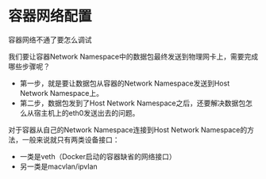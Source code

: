 # 容器网络配置
容器网络不通了要怎么调试

我们要让容器Network Namespace中的数据包最终发送到物理网卡上，需要完成哪些步骤呢？
* 第一步，就是要让数据包从容器的Network Namespace发送到Host Network Namespace上。
* 第二步，数据包发到了Host Network Namespace之后，还要解决数据包怎么从宿主机上的eth0发送出去的问题。

对于容器从自己的Network Namespace连接到Host Network Namespace的方法，一般来说就只有两类设备接口：
* 一类是veth（Docker启动的容器缺省的网络接口）
* 另一类是macvlan/ipvlan




